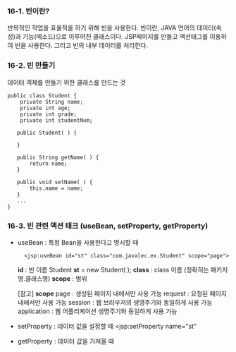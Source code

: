 ### 16-1. 빈이란?
반복적인 작업을 효율적을 하기 위해 빈을 사용한다. 빈이란, JAVA 언어의 데이터(속성)과 기능(메소드)으로 이루어진 클래스이다.
JSP페이지를 만들고 액션태그를 이용하여 빈을 사용한다. 그리고 빈의 내부 데이터를 처리한다.

### 16-2. 빈 만들기
데이터 객체를 만들기 위한 클래스를 만드는 것

    public class Student {
    	private String name;
    	private int age;
    	private int grade;
    	private int studentNum;
    	
       public Student( ) {

	   }      
    
       public String getName( ) {
    	   return name;
       }
		
	   public void setName( ) {
		   this.name = name;
	   }
       ...
    }

### 16-3. 빈 관련 액션 태크 (useBean, setProperty, getProperty)

- useBean : 특정 Bean을 사용한다고 명시할 때

	    <jsp:useBean id="st" class="com.javalec.ex.Student" scope="page">

	**id** : 빈 이름 
	Student **st** = new Student( );
	**class** : class 이름 (정확히는 패키지명.클래스명)
	**scope** : 범위
	
	[참고] **scope**
	page : 생성된 페이지 내에서만 사용 가능
	request : 요청된 페이지 내에서만 사용 가능
	session : 웹 브라우저의 생명주기와 동일하게 사용 가능
	application : 웹 어플리케이션 생명주기와 동일하게 사용 가능

- setProperty : 데이터 값을 설정할 때
<jsp:setProperty name="st" 

- getProperty : 데이터 값을 가져올 때

<!--stackedit_data:
eyJoaXN0b3J5IjpbLTE5MDI1MzQwNTYsMTE0NTU1MDEyN119
-->